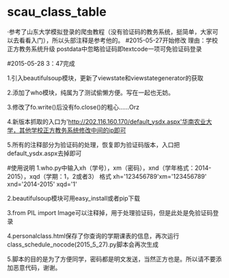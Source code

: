 # scau_class_table
·参考了山东大学模拟登录的爬虫教程（没有验证码的教务系统，挺简单，大家可以去看看入门），所以头部注释是参考他的。
#2015-05-27开始修改
理由：学校正方教务系统升级
      postdata中忽略验证码即textcode一项可免验证码登录

#2015-05-28 3：47完成


1.引入beautifulsoup模块，更新了viewstate和viewstategenerator的获取

2.添加了who模块，纯属为了测试偷懒方便。写在一起也无妨。

3.修改了fo.write()后没有fo.close()的粗心......Orz

4.新版本抓取的入口为'http://202.116.160.170/default_ysdx.aspx'华南农业大学，其他学校正方教务系统修改中间的ip即可

5.所有的注释部分为验证码的处理，恢复即为验证码版本，入口把default_ysdx.aspx去掉即可

#使用说明
1.who.py中输入xh（学号），xm（密码），xnd（学年格式：2014-2015），xqd（学期：1，2或者3）
格式  xh='123456789'xm='123456789' xnd='2014-2015' xqd='1'

2.beautifulsoup模块可用easy_install或者pip下载

3.from PIL import Image可以注释掉，用于处理验证码，但是此处是免验证码登录

4.personalclass.html保存了你查询的学期课表的信息，再次运行class_schedule_nocode(2015_5_27).py脚本会再次生成

5.脚本的目的是为了方便同学，密码都是明文发送，当然正方也是。所以请不要添加恶意代码，谢谢。




